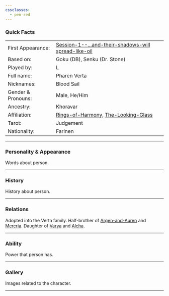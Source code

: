 ```yaml
---
cssclasses:
  - pen-red
---
```

### Quick Facts

|                    |                                                                                                                                                         |
| ------------------ | ------------------------------------------------------------------------------------------------------------------------------------------------------- |
| First Appearance:  | [Session-1--...and-their-shadows-will spread-like-oil](../-Session_Notes/Session-1--...and-their-shadows-will%20spread-like-oil.md) |
| Based on:          | Goku (DB), Senku (Dr. Stone)                                                                                                                            |
| Played by:         | L                                                                                                                                                       |
| Full name:         | Pharen Verta                                                                                                                                            |
| Nicknames:         | Blood Sail                                                                                                                                              |
| Gender & Pronouns: | Male, He/Him                                                                                                                                            |
| Ancestry:          | Khoravar                                                                                                                                                |
| Affiliation:       | [Rings-of-Harmony](../Rings-of-Harmony.md), [The-Looking-Glass](../The-Looking-Glass.md)                                                        |
| Tarot:             | Judgement                                                                                                                                               |
| Nationality:       | Farlnen                                                                                                                                                 |
***
### Personality & Appearance
Words about person.

***
### History
History about person.

***
### Relations
Adopted into the Verta family.
Half-brother of [Argen-and-Auren](-Pharen-Family/Argen-and-Auren.md) and [Mercria](-Pharen-Family/Mercria.md).
Daughter of [Varya](-Pharen-Family/Varya.md) and [Alcha](-Pharen-Family/Alcha.md).

***
### Ability
Power that person has.

***
### Gallery
Images related to the character.

***
